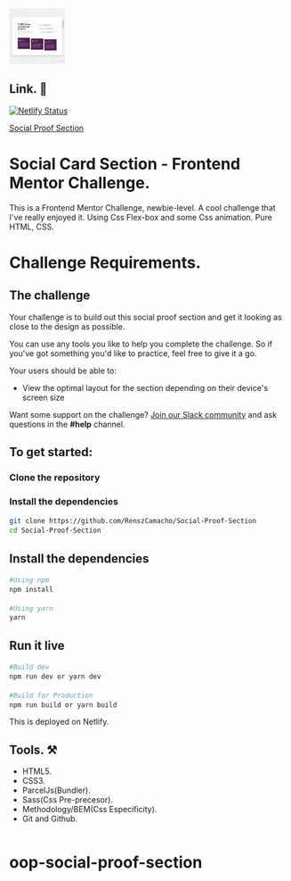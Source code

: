 <img src="./src/imges/desktop-preview.jpg" alt="home-page" style="height: 100px; width:100px;" />

## Link. 🔗

[![Netlify Status](https://api.netlify.com/api/v1/badges/effa1710-7be2-4d26-b7d0-68337a0cdc16/deploy-status)](https://app.netlify.com/sites/social-fm/deploys)

[Social Proof Section](https://social-fm.netlify.app/)

# Social Card Section - Frontend Mentor Challenge.

This is a Frontend Mentor Challenge, newbie-level. A cool challenge that I've really enjoyed it. Using Css Flex-box and some Css animation. Pure HTML, CSS.

# Challenge Requirements.

## The challenge

Your challenge is to build out this social proof section and get it looking as close to the design as possible.

You can use any tools you like to help you complete the challenge. So if you've got something you'd like to practice, feel free to give it a go.

Your users should be able to:

- View the optimal layout for the section depending on their device's screen size

Want some support on the challenge? [Join our Slack community](https://www.frontendmentor.io/slack) and ask questions in the **#help** channel.

## To get started:

### Clone the repository

### Install the dependencies

```bash
git clone https://github.com/RenszCamacho/Social-Proof-Section
cd Social-Proof-Section
```

## Install the dependencies

```bash
#Using npm
npm install

#Using yarn
yarn
```

## Run it live

```bash
#Build dev
npm run dev or yarn dev

#Build for Production
npm run build or yarn build
```

This is deployed on Netlify.

## Tools. ⚒️

- HTML5.
- CSS3.
- ParcelJs(Bundler).
- Sass(Css Pre-precesor).
- Methodology/BEM(Css Especificity).
- Git and Github.

```

```
# oop-social-proof-section
